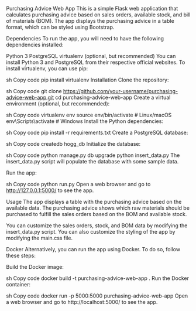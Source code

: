 Purchasing Advice Web App
This is a simple Flask web application that calculates purchasing advice based on sales orders, available stock, and bill of materials (BOM). The app displays the purchasing advice in a table format, which can be styled using Bootstrap.

Dependencies
To run the app, you will need to have the following dependencies installed:

Python 3
PostgreSQL
virtualenv (optional, but recommended)
You can install Python 3 and PostgreSQL from their respective official websites. To install virtualenv, you can use pip:

sh
Copy code
pip install virtualenv
Installation
Clone the repository:

sh
Copy code
git clone https://github.com/your-username/purchasing-advice-web-app.git
cd purchasing-advice-web-app
Create a virtual environment (optional, but recommended):

sh
Copy code
virtualenv env
source env/bin/activate  # Linux/macOS
env\Scripts\activate  # Windows
Install the Python dependencies:

sh
Copy code
pip install -r requirements.txt
Create a PostgreSQL database:

sh
Copy code
createdb hogg_db
Initialize the database:

sh
Copy code
python manage.py db upgrade
python insert_data.py
The insert_data.py script will populate the database with some sample data.

Run the app:

sh
Copy code
python run.py
Open a web browser and go to http://127.0.0.1:5000/ to see the app.

Usage
The app displays a table with the purchasing advice based on the available data. The purchasing advice shows which raw materials should be purchased to fulfill the sales orders based on the BOM and available stock.

You can customize the sales orders, stock, and BOM data by modifying the insert_data.py script. You can also customize the styling of the app by modifying the main.css file.

Docker
Alternatively, you can run the app using Docker. To do so, follow these steps:

Build the Docker image:

sh
Copy code
docker build -t purchasing-advice-web-app .
Run the Docker container:

sh
Copy code
docker run -p 5000:5000 purchasing-advice-web-app
Open a web browser and go to http://localhost:5000/ to see the app.
